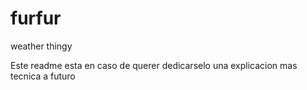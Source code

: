 # furfur
weather thingy

Este readme esta en caso de querer dedicarselo una explicacion mas tecnica a futuro
